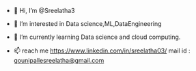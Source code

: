 - 👋 Hi, I’m @Sreelatha3
- 👀 I’m interested in Data science,ML,DataEngineering
- 🌱 I’m currently learning Data science and cloud computing.

- 📫 reach me https://www.linkedin.com/in/sreelatha03/
      mail id : gounipallesreelatha@gmail.com

<!---
Sreelatha3/Sreelatha3 is a ✨ special ✨ repository because its `README.md` (this file) appears on your GitHub profile.
You can click the Preview link to take a look at your changes.
--->
